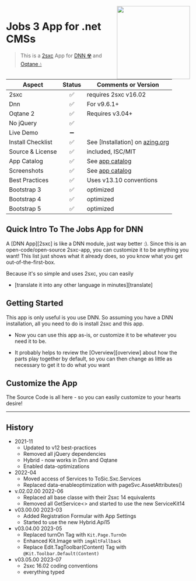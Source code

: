 <image src="app-icon.png" align="right" width="200px">

# Jobs 3 App for .net CMSs

> This is a [2sxc](https://2sxc.org) App for [DNN ☢️](https://www.dnnsoftware.com/) and [Oqtane 💧](https://www.oqtane.org/)

| Aspect              | Status | Comments or Version |
| ------------------- | :----: | ------------------- |
| 2sxc                | ✅    | requires 2sxc v16.02
| Dnn                 | ✅    | For v9.6.1+
| Oqtane 2            | ✅    | Requires v3.04+
| No jQuery           | ✅    | 
| Live Demo           | ➖    |
| Install Checklist   | ✅    | See [Installation] on [azing.org](https://azing.org/2sxc)
| Source & License    | ✅    | included, ISC/MIT
| App Catalog         | ✅    | See [app catalog](https://2sxc.org/en/apps/app/jobs-app-v2-hybrid-for-dnn-and-oqtane)
| Screenshots         | ✅    | See [app catalog](https://2sxc.org/en/apps/app/jobs-app-v2-hybrid-for-dnn-and-oqtane)
| Best Practices      | ✅    | Uses v13.10 conventions
| Bootstrap 3         | ✅    | optimized
| Bootstrap 4         | ✅    | optimized
| Bootstrap 5         | ✅    | optimized

## Quick Intro To The Jobs App for DNN
A [DNN App][2sxc] is like a DNN module, just way better :). Since this is an open-code/open-source 2sxc-app, you can customize it to be anything you want! This list just shows what it already does, so you know what you get out-of-the-first-box.

Because it's so simple and uses 2sxc, you can easily
* [translate it into any other language in minutes][translate]

## Getting Started

This app is only useful is you use DNN. So assuming you have a DNN installation, all you need to do is install 2sxc and this app. 

* Now you can use this app as-is, or customize it to be whatever you need it to be. 

* It probably helps to review the [Overview][overview] about how the parts play together by default, so you can then change as little as necessary to get it to do what you want

## Customize the App

The Source Code is all here - so you can easily customize to your hearts desire!

---

## History

* 2021-11
  * Updated to v12 best-practices
  * Removed all jQuery dependencies
  * Hybrid - now works in Dnn and Oqtane
  * Enabled data-optimizations
* 2022-04
  * Moved access of Services to ToSic.Sxc.Services
  * Replaced data-enableoptimization with pageSvc.AssetAttributes()
* v.02.02.00 2022-06
  * Replaced all base classe with their 2sxc 14 equivalents
  * Removed all GetService<> and started to use the new ServiceKit14
* v03.00.00 2023-03
  * Added Registration Formular with App Settings
  * Started to use the new Hybrid.Api15
* v03.04.00 2023-05
  * Replaced turnOn Tag with `Kit.Page.TurnOn`
  * Enhanced Kit.Image with `imgAltFallback`
  * Replace Edit.TagToolbar(Content) Tag with `@Kit.Toolbar.Default(Content)`
* v03.05.00 2023-07
  * 2sxc 16.02 coding conventions
  * everything typed
